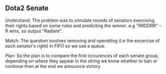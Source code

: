 ## Dota2 Senate
Understand:
The problem was to simulate rounds of senators exercising their rights based on some rules and predicting the winner.
e.g "RRDDRR" - R wins, so output "Radiant".

Match:
The question involves removing and operaiting (i.e the excercise of each senator's right) in FIFO so we use a queue. 

Plan:
So the plan is to compare the first occurences of each senate group, depending on where they appear in the string we know whether to ban or continue then at the end we announce victory.
